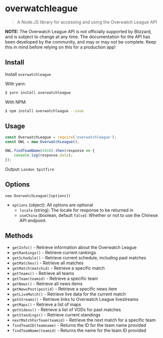 # overwatchleague

> A Node.JS library for accessing and using the Overwatch League API

**NOTE:** The Overwatch League API is not officially supported by Blizzard, and is subject to change at any time. The documentation for the API has been developed by the community, and may or may not be complete. Keep this in mind before relying on this for a production app!

## Install

Install `overwatchleague`

With yarn:

```bash
$ yarn install overwatchleague
```

With NPM:
```bash
$ npm install overwatchleague --save
```

## Usage

```js
const OverwatchLeague = require('overwatchleague');
const OWL = new OverwatchLeague();

OWL.findTeamName(4410).then(response => {
    console.log(response.data);
});
```

Output: `London Spitfire`

## Options
`new OverwatchLeague([options])`
* `options` (object): All options are optional
  * `locale` (string): The locale for response to be returned in
  * `useChina` (boolean, default `false`): Whether or not to use the Chinese API endpoint.

## Methods

* `getInfo()` - Retrieve information about the Overwatch League
* `getRankings()` - Retrieve current rankings
* `getSchedule()` - Retrieve current schedule, including past matches
* `getMatches()` - Retrieve all matches
* `getMatch(matchid)` - Retrieve a specific match
* `getTeams()` - Retrieve all teams
* `getTeam(teamid)` - Retrieve a specific team
* `getNews()` - Retrieve all news items
* `getNewsPost(postid)` - Retrieve a specific news item
* `getLiveMatch()` - Retrieve live data for the current match
* `getStreams()` - Retrieve links to Overwatch League livestreams
* `getMaps()` - Retrieve a list of maps
* `getVideos()` - Retrieve a list of VODs for past matches
* `getStandings()` - Retrieve current standings
* `nextMatchForTeam(teamid)` - Retrieve the next match for a specific team
* `findTeamID(teamname)` - Returns the ID for the team name provided
* `findTeamName(teamid)` - Returns the name for the team ID provided
